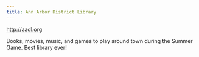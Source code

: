 ```yaml
---
title: Ann Arbor District Library
---
```

http://aadl.org

Books, movies, music, and games to play around town during the Summer Game.
Best library ever!
